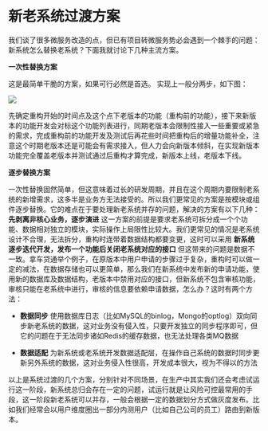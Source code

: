 # 新老系统过渡方案

我们谈了很多微服务改造的点，但已有项目转微服务势必会遇到一个棘手的问题：新系统怎么替换老系统？下面我就讨论下几种主流方案。

**一次性替换方案**

这是最简单干脆的方案，如果可行必然是首选。
实现上一般分两步，如下图：

![](https://raw.githubusercontent.com/gudaoxuri/Microservices-Architecture/master/resources/images/ms-iteration-plan1.png)

先确定重构开始的时间点及这个点下老版本的功能（重构前的功能），接下来新版本的功能开发会对标这个功能列表进行，同期老版本会限制性接入一些重要或紧急的需求，完成重构前的功能开发及测试后再花些时间把重构后的增量功能补全，注意这个时期老版本还是可能会有需求接入，但人力会向新版本倾斜，在实现新版本功能完全覆盖老版本并测试通过后重构才算完成，新版本上线，老版本下线。

**逐步替换方案**

一次性替换固然简单，但这意味着过长的研发周期，并且在这个周期内要限制老系统的新增需求，这多半是业务方无法接受的。所以我们更常见的方案是按模块或组件逐步替换。它的难点在于要处理新老系统并存的问题，解决的方案有以下几种：**先剥离非核心业务，逐步演进** 这一方案的前提是要求老系统可拆分成一个个功能、数据相对独立的模块，实际操作上局限性比较大。我们更常见的情况是老系统设计不合理，无法拆分，重构时连带着数据结构都要变更，这时可以采用 **新系统逐步迭代开发，发布一个功能后关闭老系统对应的接口** 但这带来的问题是数据不一致。拿车贷通举个例子，在原版本中用户申请的步骤过于复杂，重构时可以做一定的减法，在数据存储也可以更简单，那么我们在新系统中发布新的申请功能，使用新的数据库及数据结构，老版本中禁用对应的接口，但新系统不包含审核功能，审核只能在老系统中进行，审核的信息要依赖申请数据，怎么办？这时有两个方法：

* **数据同步** 使用数据库日志（比如MySQL的binlog，Mongo的optlog）双向同步新老系统的数据，这对业务没有侵入性，只要开发独立的同步程序即可，但它的问题在于无法同步诸如Redis的缓存数据，也无法处理各类MQ数据

* **数据适配** 为新系统或老系统开发数据适配层，在操作自己系统的数据时同步更新另外系统的数据，这对业务侵入性很高，开发成本很大，视为不得以的方法

以上是系统过渡的几个方案，分别针对不同场景，在生产中其实我们还会考虑试运行这一阶段，新系统总归会存在一定的问题，试运行就是让风险可控最常用的手段，这一阶段新老系统可以并存，一般会根据一定的数据划分方式做灰度发布。比如我们经常会以用户维度圈出一部分内测用户（比如自己公司的员工）路由到新版本。



